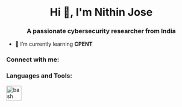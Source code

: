 <h1 align="center">Hi 👋, I'm Nithin Jose</h1>
<h3 align="center">A passionate cybersecurity researcher from India</h3>

- 🌱 I’m currently learning **CPENT**

<h3 align="left">Connect with me:</h3>
<p align="left">
</p>

<h3 align="left">Languages and Tools:</h3>
<p align="left"> <a href="https://www.gnu.org/software/bash/" target="_blank" rel="noreferrer"> <img src="https://www.vectorlogo.zone/logos/gnu_bash/gnu_bash-icon.svg" alt="bash" width="40" height="40"/> </a> </p>
